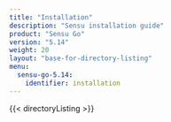 ```yaml
---
title: "Installation"
description: "Sensu installation guide"
product: "Sensu Go"
version: "5.14"
weight: 20
layout: "base-for-directory-listing"
menu:
  sensu-go-5.14:
    identifier: installation
---
```


{{< directoryListing >}}
